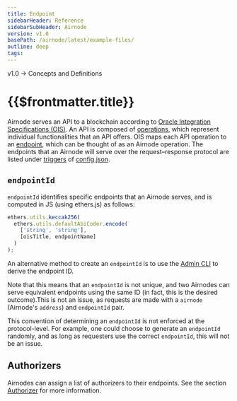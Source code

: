 ```yaml
---
title: Endpoint
sidebarHeader: Reference
sidebarSubHeader: Airnode
version: v1.0
basePath: /airnode/latest/example-files/
outline: deep
tags:
---
```


<VersionWarning/>

<PageHeader>v1.0 → Concepts and Definitions</PageHeader>

# {{$frontmatter.title}}

Airnode serves an API to a blockchain according to
[Oracle Integration Specifications (OIS)](/ois/v1.2/). An API is composed of
[operations](/ois/v1.2/ois.md#_5-2-operation), which represent individual
functionalities that an API offers. OIS maps each API operation to an
[endpoint](/ois/v1.2/ois.md#_5-endpoints), which can be thought of as an Airnode
operation. The endpoints that an Airnode will serve over the request–response
protocol are listed under
[triggers](../reference/deployment-files/config-json.md#triggers) of
[config.json](../reference/deployment-files/config-json.md).

## `endpointId`

`endpointId` identifies specific endpoints that an Airnode serves, and is
computed in JS (using ethers.js) as follows:

```js
ethers.utils.keccak256(
  ethers.utils.defaultAbiCoder.encode(
    ['string', 'string'],
    [oisTitle, endpointName]
  )
);
```

An alternative method to create an `endpointId` is to use the
[Admin CLI](../reference/packages/admin-cli.md) to derive the endpoint ID.

Note that this means that an `endpointId` is not unique, and two Airnodes can
serve equivalent endpoints using the same ID (in fact, this is the desired
outcome).This is not an issue, as requests are made with a `airnode` (Airnode's
`address`) and `endpointId` pair.

This convention of determining an `endpointId` is not enforced at the
protocol-level. For example, one could choose to generate an `endpointId`
randomly, and as long as requesters use the correct `endpointId`, this will not
be an issue.

## Authorizers

Airnodes can assign a list of authorizers to their endpoints. See the section
[Authorizer](authorizers.md) for more information.
